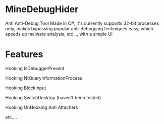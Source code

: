 # MineDebugHider
Anti Anti-Debug Tool Made in C#, it's currently supports 32-bit processes only, makes bypassing popular anti-debugging techniques easy, which speeds up malware analysis, etc..., with a simple UI
# Features
Hooking IsDebuggerPresent

Hooking NtQueryInformationProcess

Hooking BlockInput

Hooking SwitchDesktop (haven't been tested)

Hooking UnHooking Anti Attachers

etc....
